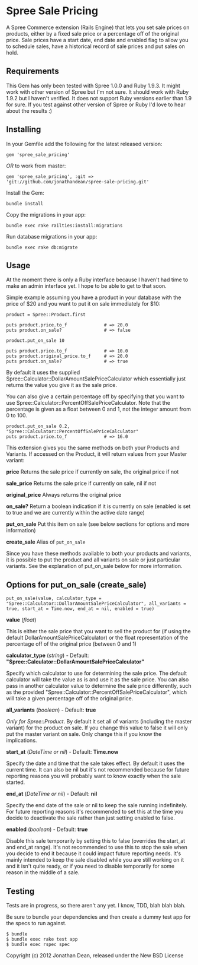 Spree Sale Pricing
==================

A Spree Commerce extension (Rails Engine) that lets you set sale prices on products, either by a fixed sale price or a
percentage off of the original price. Sale prices have a start date, end date and enabled flag to allow you to schedule
sales, have a historical record of sale prices and put sales on hold.

Requirements
------------

This Gem has only been tested with Spree 1.0.0 and Ruby 1.9.3. It might work with other version of Spree but I'm not
sure. It should work with Ruby 1.9.2 but I haven't verified. It does not support Ruby versions earlier than 1.9 for sure.
If you test against other version of Spree or Ruby I'd love to hear about the results :)

Installing
----------

In your Gemfile add the following for the latest released version:

    gem 'spree_sale_pricing'

_OR_ to work from master:

    gem 'spree_sale_pricing', :git => 'git://github.com/jonathandean/spree-sale-pricing.git'

Install the Gem:

    bundle install

Copy the migrations in your app:

    bundle exec rake railties:install:migrations

Run database migrations in your app:

    bundle exec rake db:migrate

Usage
-----

At the moment there is only a Ruby interface because I haven't had time to make an admin interface yet. I hope to be able
to get to that soon.

Simple example assuming you have a product in your database with the price of $20 and you want to put it on sale
immediately for $10:

    product = Spree::Product.first

    puts product.price.to_f              # => 20.0
    puts product.on_sale?                # => false

    product.put_on_sale 10

    puts product.price.to_f              # => 10.0
    puts product.original_price.to_f     # => 20.0
    puts product.on_sale?                # => true

By default it uses the supplied Spree::Calculator::DollarAmountSalePriceCalculator which essentially just returns the
value you give it as the sale price.

You can also give a certain percentage off by specifying that you want to use Spree::Calculator::PercentOffSalePriceCalculator.
Note that the percentage is given as a float between 0 and 1, not the integer amount from 0 to 100.

    product.put_on_sale 0.2, "Spree::Calculator::PercentOffSalePriceCalculator"
    puts product.price.to_f              # => 16.0

This extension gives you the same methods on both your Products and Variants. If accessed on the Product, it will return
values from your Master variant:

**price**           Returns the sale price if currently on sale, the original price if not

**sale_price**      Returns the sale price if currently on sale, nil if not

**original_price**  Always returns the original price

**on_sale?**        Return a boolean indication if it is currently on sale (enabled is set to true and we are currently within the active date range)

**put\_on\_sale**     Put this item on sale (see below sections for options and more information)

**create_sale**     Alias of ```put_on_sale```

Since you have these methods available to both your products and variants, it is possible to put the product and all
variants on sale or just particular variants. See the explanation of put\_on\_sale below for more information.


Options for put\_on\_sale (create_sale)
---------------------------------------

    put_on_sale(value, calculator_type = "Spree::Calculator::DollarAmountSalePriceCalculator", all_variants = true, start_at = Time.now, end_at = nil, enabled = true)

**value**           (_float_)

This is either the sale price that you want to sell the product for (if using the default DollarAmountSalePriceCalculator)
or the float representation of the percentage off of the original price (between 0 and 1)

**calculator_type** (_string_)    - Default: **"Spree::Calculator::DollarAmountSalePriceCalculator"**

Specify which calculator to use for determining the sale price. The default calculator will take the value as is and use it
as the sale price. You can also pass in another calculator value to determine the sale price differently, such as the
provided "Spree::Calculator::PercentOffSalePriceCalculator", which will take a given percentage off of the original
price.

**all_variants**    (_boolean_)   - Default: **true**

_Only for Spree::Product_. By default it set all of variants (including the master variant) for the product on sale. If you change this value to false
it will only put the master variant on sale. Only change this if you know the implications.

**start_at**        (_DateTime or nil_)  - Default: **Time.now**

Specify the date and time that the sale takes effect. By default it uses the current time. It can also be nil but it's not
recommended because for future reporting reasons you will probably want to know exactly when the sale started.

**end_at**          (_DateTime or nil_)  - Default: **nil**

Specify the end date of the sale or nil to keep the sale running indefinitely. For future reporting reasons it's recommended
to set this at the time you decide to deactivate the sale rather than just setting enabled to false.

**enabled**         (_boolean_)   - Default: **true**

Disable this sale temporarily by setting this to false (overrides the start_at and end_at range). It's not recommended to
use this to stop the sale when you decide to end it because it could impact future reporting needs. It's mainly intended
to keep the sale disabled while you are still working on it and it isn't quite ready, or if you need to disable temporarily
for some reason in the middle of a sale.

Testing
-------

Tests are in progress, so there aren't any yet. I know, TDD, blah blah blah.

Be sure to bundle your dependencies and then create a dummy test app for the specs to run against.

    $ bundle
    $ bundle exec rake test app
    $ bundle exec rspec spec

Copyright (c) 2012 Jonathan Dean, released under the New BSD License

